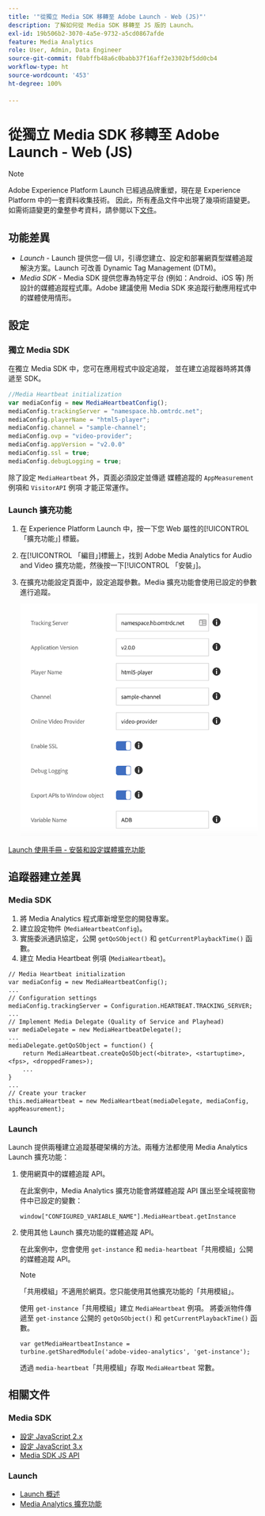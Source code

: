 ```yaml
---
title: '"從獨立 Media SDK 移轉至 Adobe Launch - Web (JS)"'
description: 了解如何從 Media SDK 移轉至 JS 版的 Launch。
exl-id: 19b506b2-3070-4a5e-9732-a5cd0867afde
feature: Media Analytics
role: User, Admin, Data Engineer
source-git-commit: f0abffb48a6c0babb37f16aff2e3302bf5dd0cb4
workflow-type: ht
source-wordcount: '453'
ht-degree: 100%

---
```


# 從獨立 Media SDK 移轉至 Adobe Launch - Web (JS)

>[!NOTE]
>Adobe Experience Platform Launch 已經過品牌重塑，現在是 Experience Platform 中的一套資料收集技術。 因此，所有產品文件中出現了幾項術語變更。 如需術語變更的彙整參考資料，請參閱以下[文件](https://experienceleague.adobe.com/docs/experience-platform/tags/term-updates.html?lang=zh-Hant)。

## 功能差異

* *Launch* - Launch 提供您一個 UI，引導您建立、設定和部署網頁型媒體追蹤解決方案。Launch 可改善 Dynamic Tag Management (DTM)。
* *Media SDK* - Media SDK 提供您專為特定平台 (例如：Android、iOS 等) 所設計的媒體追蹤程式庫。Adobe 建議使用 Media SDK 來追蹤行動應用程式中的媒體使用情形。

## 設定

### 獨立 Media SDK

在獨立 Media SDK 中，您可在應用程式中設定追蹤，
並在建立追蹤器時將其傳遞至 SDK。

```javascript
//Media Heartbeat initialization
var mediaConfig = new MediaHeartbeatConfig();
mediaConfig.trackingServer = "namespace.hb.omtrdc.net";
mediaConfig.playerName = "html5-player";
mediaConfig.channel = "sample-channel";
mediaConfig.ovp = "video-provider";
mediaConfig.appVersion = "v2.0.0"
mediaConfig.ssl = true;
mediaConfig.debugLogging = true;
```

除了設定 `MediaHeartbeat` 外，頁面必須設定並傳遞
媒體追蹤的 `AppMeasurement` 例項和 `VisitorAPI` 例項
才能正常運作。

### Launch 擴充功能

1. 在 Experience Platform Launch 中，按一下您 Web 屬性的[!UICONTROL 「擴充功能」]
標籤。
1. 在[!UICONTROL 「編目」]標籤上，找到 Adobe Media Analytics for Audio and
Video 擴充功能，然後按一下[!UICONTROL 「安裝」]。
1. 在擴充功能設定頁面中，設定追蹤參數。Media 擴充功能會使用已設定的參數進行追蹤。

   ![](assets/launch_config_js.png)

[Launch 使用手冊 - 安裝和設定媒體擴充功能](https://experienceleague.adobe.com/docs/experience-platform/tags/extensions/adobe/media-analytics/overview.html#install-and-configure-the-ma-extension)

## 追蹤器建立差異

### Media SDK

1. 將 Media Analytics 程式庫新增至您的開發專案。
1. 建立設定物件 (`MediaHeartbeatConfig`)。
1. 實施委派通訊協定，公開 `getQoSObject()` 和 `getCurrentPlaybackTime()` 函數。
1. 建立 Media Heartbeat 例項 (`MediaHeartbeat`)。

```
// Media Heartbeat initialization
var mediaConfig = new MediaHeartbeatConfig();
...
// Configuration settings
mediaConfig.trackingServer = Configuration.HEARTBEAT.TRACKING_SERVER;
...
// Implement Media Delegate (Quality of Service and Playhead)
var mediaDelegate = new MediaHeartbeatDelegate();
...
mediaDelegate.getQoSObject = function() {
    return MediaHeartbeat.createQoSObject(<bitrate>, <startuptime>, <fps>, <droppedFrames>);
    ...
}
...
// Create your tracker
this.mediaHeartbeat = new MediaHeartbeat(mediaDelegate, mediaConfig, appMeasurement);
```

<!--  Dead Link - from 2019 - can't locate where this should go
[Media SDK - Tracker Creation](https://experienceleague.adobe.com/docs/media-analytics/using/sdk-implement/cookbook/sdk-vs-launch-qoe.html) -->

### Launch

Launch 提供兩種建立追蹤基礎架構的方法。兩種方法都使用 Media Analytics Launch 擴充功能：

1. 使用網頁中的媒體追蹤 API。

   在此案例中，Media Analytics 擴充功能會將媒體追蹤 API 匯出至全域視窗物件中已設定的變數：

   ```
   window["CONFIGURED_VARIABLE_NAME"].MediaHeartbeat.getInstance
   ```

1. 使用其他 Launch 擴充功能的媒體追蹤 API。

   在此案例中，您會使用 `get-instance` 和 `media-heartbeat`「共用模組」公開的媒體追蹤 API。

   >[!NOTE]
   >
   >「共用模組」不適用於網頁。您只能使用其他擴充功能的「共用模組」。

   使用 `get-instance`「共用模組」建立 `MediaHeartbeat` 例項。
將委派物件傳遞至 `get-instance` 公開的 `getQoSObject()` 和 `getCurrentPlaybackTime()` 函數。

   ```
   var getMediaHeartbeatInstance =
   turbine.getSharedModule('adobe-video-analytics', 'get-instance');
   ```

   透過 `media-heartbeat`「共用模組」存取 `MediaHeartbeat` 常數。

## 相關文件

### Media SDK

* [設定 JavaScript 2.x](/help/sdk-implement/setup/setup-javascript/set-up-js-2.md)
* [設定 JavaScript 3.x](/help/sdk-implement/setup/setup-javascript/set-up-js-3.md)
* [Media SDK JS API](https://adobe-marketing-cloud.github.io/media-sdks/reference/javascript/MediaHeartbeat.html)

### Launch

* [Launch 概述](https://experienceleague.adobe.com/docs/experience-platform/tags/home.html?lang=zh-Hant)
* [Media Analytics 擴充功能](https://experienceleague.adobe.com/docs/experience-platform/tags/extensions/adobe/media-analytics/overview.html)
